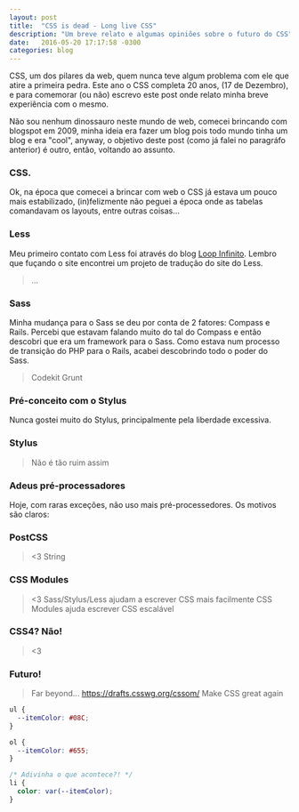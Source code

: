 ```yaml
---
layout: post
title:  "CSS is dead - Long live CSS"
description: "Um breve relato e algumas opiniões sobre o futuro do CSS"
date:   2016-05-20 17:17:58 -0300
categories: blog
---
```


CSS, um dos pilares da web, quem nunca teve algum problema com ele que atire a primeira pedra. Este ano o CSS completa 20 anos, (17 de Dezembro), e para comemorar (ou não) escrevo este post onde relato minha breve experiência com o mesmo.

Não sou nenhum dinossauro neste mundo de web, comecei brincando com blogspot em 2009, minha ideia era fazer um blog pois todo mundo tinha um blog e era "cool", anyway, o objetivo deste post (como já falei no paragráfo anterior) é outro, então, voltando ao assunto.

### CSS.

Ok, na época que comecei a brincar com web o CSS já estava um pouco mais estabilizado, (in)felizmente não peguei a época onde as tabelas comandavam os layouts, entre outras coisas...

### Less

Meu primeiro contato com Less foi através do blog [Loop Infinito](http://loopinfinito.com.br/). Lembro que fuçando o site encontrei um projeto de tradução do site do Less.

> ...

### Sass

Minha mudança para o Sass se deu por conta de 2 fatores: Compass e Rails.
Percebi que estavam falando muito do tal do Compass e então descobri que era um framework para o Sass. Como estava num processo de transição do PHP para o Rails, acabei descobrindo todo o poder do Sass.

> Codekit
> Grunt

### Pré-conceito com o Stylus

Nunca gostei muito do Stylus, principalmente pela liberdade excessiva.

### Stylus
> Não é tão ruim assim

### Adeus pré-processadores

Hoje, com raras exceções, não uso mais pré-processedores. Os motivos são claros:

### PostCSS
> <3
> String

### CSS Modules
> <3
Sass/Stylus/Less ajudam a escrever CSS mais facilmente
CSS Modules ajuda escrever CSS escalável

### CSS4? Não!
> <3

### Futuro!
> Far beyond...
> https://drafts.csswg.org/cssom/
> Make CSS great again

```css
ul {
  --itemColor: #08C;
}

ol {
  --itemColor: #655;
}

/* Adivinha o que acontece?! */
li {
  color: var(--itemColor);
}
```
